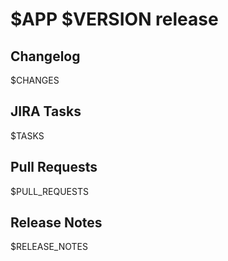 # $APP $VERSION release

## Changelog

$CHANGES

## JIRA Tasks

$TASKS

## Pull Requests

$PULL_REQUESTS

## Release Notes

$RELEASE_NOTES